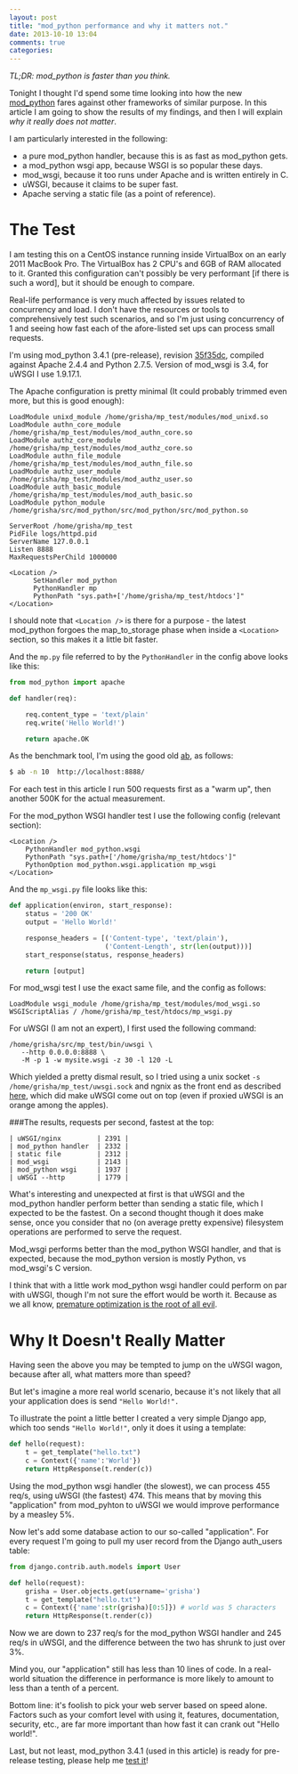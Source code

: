 ```yaml
---
layout: post
title: "mod_python performance and why it matters not."
date: 2013-10-10 13:04
comments: true
categories:
---
```


*TL;DR: mod_python is faster than you think.*

Tonight I thought I'd spend some time looking into how the new
[mod_python](http://www.modpython.org/)
fares against other frameworks of similar purpose. In this article I
am going to show the results of my findings, and then I will explain
*why it really does not matter*.

I am particularly interested in the following:

- a pure mod_python handler, because this is as fast as mod_python gets.
- a mod_python wsgi app, because WSGI is so popular these days.
- mod_wsgi, because it too runs under Apache and is written entirely in C.
- uWSGI, because it claims to be super fast.
- Apache serving a static file (as a point of reference).

# The Test

I am testing this on a CentOS instance running inside VirtualBox on an
early 2011 MacBook Pro. The VirtualBox has 2 CPU's and 6GB of RAM
allocated to it. Granted this configuration can't possibly be very
performant [if there is such a word], but it should be enough to
compare.

Real-life performance is very much affected by issues related to
concurrency and load. I don't have the resources or tools to
comprehensively test such scenarios, and so I'm just using concurrency
of 1 and seeing how fast each of the afore-listed set ups can process
small requests.

I'm using mod_python 3.4.1 (pre-release), revision
[35f35dc](https://github.com/grisha/mod_python/tree/35f35dc2a8d23e92e5c8dc7dccea2a1b6bcc353e),
compiled against Apache 2.4.4 and Python 2.7.5. Version of mod_wsgi is
3.4, for uWSGI I use 1.9.17.1.

The Apache configuration is pretty minimal (It could probably trimmed
even more, but this is good enough):

```
LoadModule unixd_module /home/grisha/mp_test/modules/mod_unixd.so
LoadModule authn_core_module /home/grisha/mp_test/modules/mod_authn_core.so
LoadModule authz_core_module /home/grisha/mp_test/modules/mod_authz_core.so
LoadModule authn_file_module /home/grisha/mp_test/modules/mod_authn_file.so
LoadModule authz_user_module /home/grisha/mp_test/modules/mod_authz_user.so
LoadModule auth_basic_module /home/grisha/mp_test/modules/mod_auth_basic.so
LoadModule python_module /home/grisha/src/mod_python/src/mod_python/src/mod_python.so

ServerRoot /home/grisha/mp_test
PidFile logs/httpd.pid
ServerName 127.0.0.1
Listen 8888
MaxRequestsPerChild 1000000

<Location />
      SetHandler mod_python
      PythonHandler mp
      PythonPath "sys.path+['/home/grisha/mp_test/htdocs']"
</Location>
```

I should note that `<Location />` is there for a purpose - the latest
mod_python forgoes the map_to_storage phase when inside a `<Location>`
section, so this makes it a little bit faster.

And the `mp.py` file referred to by the `PythonHandler` in the config
above looks like this:

```python
from mod_python import apache

def handler(req):

    req.content_type = 'text/plain'
    req.write('Hello World!')

    return apache.OK
```

As the benchmark tool, I'm using the good old
[ab](http://httpd.apache.org/docs/2.4/programs/ab.html), as follows:

```sh
$ ab -n 10  http://localhost:8888/
```

For each test in this article I run 500 requests first as a "warm up",
then another 500K for the actual measurement.

For the mod_python WSGI handler test I use the following config (relevant section):

```
<Location />
    PythonHandler mod_python.wsgi
    PythonPath "sys.path+['/home/grisha/mp_test/htdocs']"
    PythonOption mod_python.wsgi.application mp_wsgi
</Location>
```

And the `mp_wsgi.py` file looks like this:

```python
def application(environ, start_response):
    status = '200 OK'
    output = 'Hello World!'

    response_headers = [('Content-type', 'text/plain'),
                        ('Content-Length', str(len(output)))]
    start_response(status, response_headers)

    return [output]
```

For mod_wsgi test I use the exact same file, and the config as follows:

```
LoadModule wsgi_module /home/grisha/mp_test/modules/mod_wsgi.so
WSGIScriptAlias / /home/grisha/mp_test/htdocs/mp_wsgi.py
```

For uWSGI (I am not an expert), I first used the following command:

```
/home/grisha/src/mp_test/bin/uwsgi \
   --http 0.0.0.0:8888 \
   -M -p 1 -w mysite.wsgi -z 30 -l 120 -L
```

Which yielded a pretty dismal result, so I tried using a unix socket
`-s /home/grisha/mp_test/uwsgi.sock` and ngnix as
the front end as described
[here](http://nichol.as/benchmark-of-python-web-servers), which did
make uWSGI come out on top (even if proxied uWSGI is an orange among
the apples).


###The results, requests per second, fastest at the top:

```
| uWSGI/nginx         | 2391 |
| mod_python handler  | 2332 |
| static file         | 2312 |
| mod_wsgi            | 2143 |
| mod_python wsgi     | 1937 |
| uWSGI --http        | 1779 |
```

What's interesting and unexpected at first is that uWSGI and the
mod_python handler perform better than sending a static file, which I
expected to be the fastest. On a second thought though it does make
sense, once you consider that no (on average pretty expensive)
filesystem operations are performed to serve the request.

Mod_wsgi performs better than the mod_python WSGI handler, and that is
expected, because the mod_python version is mostly Python, vs
mod_wsgi's C version.

I think that with a little work mod_python wsgi handler could perform
on par with uWSGI, though I'm not sure the effort would be worth
it. Because as we all know,
[premature optimization is the root of all evil](http://en.wikiquote.org/wiki/Donald_Knuth#Computer_Programming_as_an_Art_.281974.29).

# Why It Doesn't Really Matter

Having seen the above you may be tempted to jump on the uWSGI wagon,
because after all, what matters more than speed?

But let's imagine a more real world scenario, because it's not likely
that all your application does is send `"Hello World!".`

To illustrate the point a little better I created a very simple Django
app, which too sends `"Hello World!"`, only it does it using a template:

```python
def hello(request):
    t = get_template("hello.txt")
    c = Context({'name':'World'})
    return HttpResponse(t.render(c))
```

Using the mod_python wsgi handler (the slowest), we can process 455
req/s, using uWSGI (the fastest) 474. This means that by moving this
"application" from mod_pyhton to uWSGI we would improve performance by
a measley 5%.

Now let's add some database action to our so-called "application". For
every request I'm going to pull my user record from the Django
auth_users table:

```python
from django.contrib.auth.models import User

def hello(request):
    grisha = User.objects.get(username='grisha')
    t = get_template("hello.txt")
    c = Context({'name':str(grisha)[0:5]}) # world was 5 characters
    return HttpResponse(t.render(c))
```

Now we are down to 237 req/s for the mod_python WSGI handler and 245
req/s in uWSGI, and the difference between the two has shrunk to just
over 3%.

Mind you, our "application" still has less than 10 lines of code. In a
real-world situation the difference in performance is more likely to
amount to less than a tenth of a percent.

Bottom line: it's foolish to pick your web server based on speed
alone. Factors such as your comfort level with using it, features,
documentation, security, etc., are far more important than how fast it
can crank out "Hello world!".

Last, but not least, mod_python 3.4.1 (used in this article) is
ready for pre-release testing, please help me [test it](https://github.com/grisha/mod_python/issues/8)!
